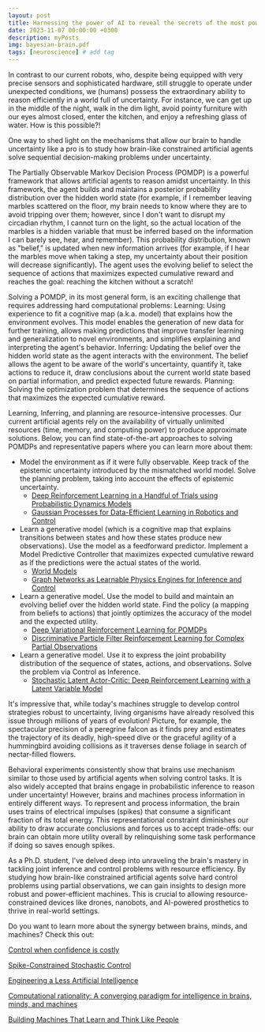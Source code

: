```yaml
---
layout: post
title: Harnessing the power of AI to reveal the secrets of the most powerful reasoning engine ever designed
date: 2023-11-07 00:00:00 +0300
description: myPosts
img: bayesian-brain.pdf
tags: [neuroscience] # add tag
---
```

In contrast to our current robots, who, despite being equipped with very precise sensors and sophisticated hardware, still struggle to operate under unexpected conditions, we (humans) possess the extraordinary ability to reason efficiently in a world full of uncertainty. For instance, we can get up in the middle of the night, walk in the dim light, avoid
pointy furniture with our eyes almost closed, enter the kitchen,
and enjoy a refreshing glass of water. How is this possible?!

One way to shed light on the mechanisms that allow our brain to handle uncertainty like a pro is to study how brain-like constrained artificial agents solve sequential decision-making problems under uncertainty. 

The Partially Observable Markov Decision Process (POMDP) is a powerful framework that allows artificial agents to reason amidst uncertainty. In this framework, the agent builds and maintains a posterior probability distribution over the hidden world state (for example, if I remember leaving marbles scattered on the floor, 
my brain needs to know where they are to avoid tripping over them; however, since I don't want to disrupt my circadian rhythm, 
I cannot turn on the light, so the actual location of the marbles is a hidden variable that must be inferred based on the information I can barely see, hear, and remember). This probability distribution, known as "belief," is updated when new information arrives (for example, if I hear the marbles move when taking a step, my uncertainty about their position will decrease significantly). The agent uses the evolving belief to select the sequence of actions that maximizes expected cumulative reward and reaches the goal: reaching the kitchen without a scratch!

Solving a POMDP, in its most general form, is an exciting challenge that requires addressing hard computational problems:
Learning: Using experience to fit a cognitive map (a.k.a. model) that explains how the environment evolves. This model enables the generation of new data for further training, allows making predictions that improve transfer learning and generalization to novel environments, and simplifies explaining and interpreting the agent's behavior.
Inferring: Updating the belief over the hidden world state as the agent interacts with the environment. The belief allows the agent to be aware of the world's uncertainty, quantify it, take actions to reduce it, draw conclusions about the current world state based on partial information, and predict expected future rewards.
Planning: Solving the optimization problem that determines the sequence of actions that maximizes the expected cumulative reward.

Learning, Inferring, and planning are resource-intensive processes. Our current artificial agents rely on the availability of virtually unlimited resources (time, memory, and computing power) to produce approximate solutions. Below, you can find state-of-the-art approaches to solving POMDPs and representative papers where you can learn more about them:
* Model the environment as if it were fully observable. Keep track of the epistemic uncertainty introduced by the mismatched world model. Solve the planning problem, taking into account the effects of epistemic uncertainty. 
  * [Deep Reinforcement Learning in a Handful of Trials using Probabilistic Dynamics Models](https://proceedings.neurips.cc/paper_files/paper/2018/file/3de568f8597b94bda53149c7d7f5958c-Paper.pdf)
  * [Gaussian Processes for Data-Efficient Learning in Robotics and Control](https://ieeexplore.ieee.org/stamp/stamp.jsp?arnumber=6654139)
* Learn a generative model (which is a cognitive map that explains transitions between states and how these states produce new observations). Use the model as a feedforward predictor. Implement a Model Predictive Controller that maximizes expected cumulative reward as if the predictions were the actual states of the world. 
  * [World Models](https://arxiv.org/pdf/1803.10122.pdf)
  * [Graph Networks as Learnable Physics Engines for Inference and Control](http://proceedings.mlr.press/v80/sanchez-gonzalez18a/sanchez-gonzalez18a.pdf)
* Learn a generative model. Use the model to build and maintain an evolving belief over the hidden world state. Find the policy (a mapping from beliefs to actions) that jointly optimizes the accuracy of the model and the expected utility. 
  * [Deep Variational Reinforcement Learning for POMDPs](http://proceedings.mlr.press/v80/igl18a/igl18a.pdf)
  * [Discriminative Particle Filter Reinforcement Learning for Complex Partial Observations](https://arxiv.org/pdf/2002.09884.pdf)
* Learn a generative model. Use it to express the joint probability distribution of the sequence of states, actions, and observations. Solve the problem via Control as Inference. 
  * [Stochastic Latent Actor-Critic: Deep Reinforcement Learning with a Latent Variable Model](https://proceedings.neurips.cc/paper/2020/file/08058bf500242562c0d031ff830ad094-Paper.pdf)

It's impressive that, while today's machines struggle to develop control strategies robust to uncertainty, living organisms have already resolved this issue through millions of years of evolution! Picture, for example, the spectacular precision of a peregrine falcon as it finds prey and estimates the trajectory of its deadly, high-speed dive or the graceful agility of a hummingbird avoiding collisions as it traverses dense foliage in search of nectar-filled flowers.

Behavioral experiments consistently show that brains use 
mechanism similar to those used by artificial agents when solving control tasks. It is also widely accepted that brains engage in probabilistic inference to reason under uncertainty! However, brains and machines process information in entirely different ways. To represent and process information, the brain uses trains of electrical impulses (spikes) that consume a significant fraction of its total energy. This representational constraint diminishes our ability to draw accurate conclusions and forces us to accept trade-offs: our brain can obtain more utility overall by relinquishing some task performance if doing so saves enough spikes.

As a Ph.D. student, I've delved deep into unraveling the brain's mastery in tackling joint inference and control problems with resource efficiency. By studying how brain-like constrained artificial agents solve hard control problems using partial observations, we can gain insights to design more robust and power-efficient machines. This is crucial to allowing resource-constrained devices like drones, nanobots, and AI-powered prosthetics to thrive in real-world settings. 

Do you want to learn more about the synergy between brains, minds, and machines? Check this out:

[Control when confidence is costly]()

[Spike-Constrained Stochastic Control](https://itzelolivos.github.io/spike-lqg/)

[Engineering a Less Artificial Intelligence](https://www.cell.com/neuron/pdf/S0896-6273(19)30740-8.pdf)

[Computational rationality: A converging paradigm for intelligence in brains, minds, and machines](https://www.science.org/doi/pdf/10.1126/science.aac6076?casa_token=G_kpCItA7jkAAAAA:fRAYrnqu_XHRgpIJkI9QX9xx55ZyJtl7YajNx9qfk1ShHQF0oO_o6SZNaaOqekyBbukceS3xImanTA)

[Building Machines That Learn and Think Like People](https://www.cambridge.org/core/services/aop-cambridge-core/content/view/A9535B1D745A0377E16C590E14B94993/S0140525X16001837a.pdf/building-machines-that-learn-and-think-like-people.pdf)
